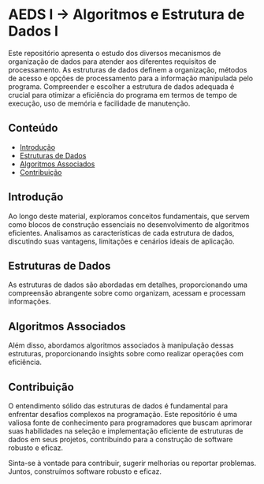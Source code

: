 # AEDS I -> Algoritmos e Estrutura de Dados I

Este repositório apresenta o estudo dos diversos mecanismos de organização de dados para atender aos diferentes requisitos de processamento. As estruturas de dados definem a organização, métodos de acesso e opções de processamento para a informação manipulada pelo programa. Compreender e escolher a estrutura de dados adequada é crucial para otimizar a eficiência do programa em termos de tempo de execução, uso de memória e facilidade de manutenção.

## Conteúdo

- [Introdução](#introdução)
- [Estruturas de Dados](#estruturas-de-dados)
- [Algoritmos Associados](#algoritmos-associados)
- [Contribuição](#contribuição)

## Introdução

Ao longo deste material, exploramos conceitos fundamentais, que servem como blocos de construção essenciais no desenvolvimento de algoritmos eficientes. Analisamos as características de cada estrutura de dados, discutindo suas vantagens, limitações e cenários ideais de aplicação. 

## Estruturas de Dados

As estruturas de dados são abordadas em detalhes, proporcionando uma compreensão abrangente sobre como organizam, acessam e processam informações. 

## Algoritmos Associados

Além disso, abordamos algoritmos associados à manipulação dessas estruturas, proporcionando insights sobre como realizar operações com eficiência.

## Contribuição

O entendimento sólido das estruturas de dados é fundamental para enfrentar desafios complexos na programação. Este repositório é uma valiosa fonte de conhecimento para programadores que buscam aprimorar suas habilidades na seleção e implementação eficiente de estruturas de dados em seus projetos, contribuindo para a construção de software robusto e eficaz.

Sinta-se à vontade para contribuir, sugerir melhorias ou reportar problemas. Juntos, construímos software robusto e eficaz.
